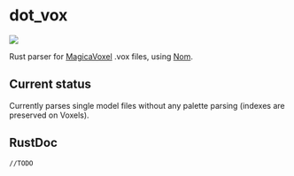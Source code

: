 # dot_vox

![](https://travis-ci.org/davidedmonds/dot_vox.svg?branch=master)

Rust parser for [MagicaVoxel](https://ephtracy.github.io/) .vox files, using
[Nom](https://github.com/Geal/nom).

## Current status

Currently parses single model files without any palette parsing (indexes are
preserved on Voxels).

## RustDoc

`//TODO`
